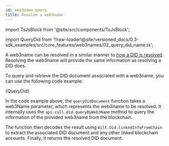 ```yaml
---
id: web3name-query
title: Resolve a web3name
---
```


import TsJsBlock from '@site/src/components/TsJsBlock';

import QueryDid from '!!raw-loader!@site/versioned_docs/0.3-sdk_examples/src/core_features/web3names/02_query_did_name.ts';


A web3name can be resolved in a similar manner to [how a DID is resolved](../01_dids/04_did_query.md).
Resolving the web3name will provide the same information as resolving a DID does.

To query and retrieve the DID document associated with a web3name, you can use the following code example:


<TsJsBlock>
  {QueryDid}
</TsJsBlock>

In the code example above, the `queryDidDocument` function takes a web3Name parameter, which represents the web3name to be resolved.
It internally uses the `api.call.did.queryByWeb3Name` method to query the information of the provided web3name from the blockchain.

The function then decodes the result using `Kilt.Did.linkedInfoFromChain` to extract the associated DID document and any other linked blockchain accounts. Finally, it returns the resolved DID document.
